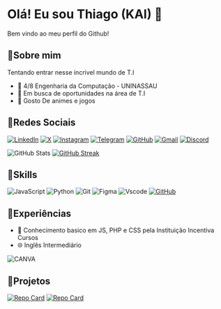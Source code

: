 
#  Olá! Eu sou Thiago (KAI) 💫
Bem vindo ao meu perfil do Github!
## 🔹Sobre mim
 Tentando entrar nesse incrivel mundo de T.I
 - 📘 4/8 Engenharia da Computação - UNINASSAU
 - 💼 Em busca de oportunidades na área de T.I
 - 👾 Gosto De animes e jogos
## 🔹Redes Sociais
[![LinkedIn](https://img.shields.io/badge/LinkedIn-54079D?style=for-the-badge&logo=linkedin&logoColor=white)](https://www.linkedin.com/in/thiago-oliveira-4a9821269/)
[![X](https://img.shields.io/badge/X-6495ED?style=for-the-badge&logo=x)](https://x.com/kais__br)
[![Instagram](https://img.shields.io/badge/-Instagram-54079D?style=for-the-badge&logo=instagram&logoColor=white)](https://www.instagram.com/kai._.th/)
[![Telegram](https://img.shields.io/badge/Telegram-6495ED?style=for-the-badge&logo=telegram&logoColor=white)](https://t.me/Kaizinho)
[![GitHub](https://img.shields.io/badge/GitHub-54079D?style=for-the-badge&logo=github&logoColor=white)](https://github.com/kaisbr)
[![Gmail](https://img.shields.io/badge/Gmail-6495ED?style=for-the-badge&logo=gmail&logoColor=white)](mailto:thiago01617@gmail.com)
[![Discord](https://img.shields.io/badge/Discord-54079D?style=for-the-badge&logo=discord&logoColor=white)](https://discord.gg/6EFUagDJsS)

![GitHub Stats](https://github-readme-stats.vercel.app/api?username=kaisbr&theme=transparent&bg_color=54079D&border_color=30A3DC&show_icons=true&icon_color=6495ED&title_color=87CEFA&text_color=87CEFA)
[![GitHub Streak](https://streak-stats.demolab.com/?user=kaisbr&theme=bear&background=54079D&border=6495ED&dates=F6495EDFF)](https://git.io/streak-stats)
## 🔹Skills
![JavaScript](https://img.shields.io/badge/JavaScript-87CEFA?style=for-the-badge&logo=javascript&logoColor=black)
![Python](https://img.shields.io/badge/python-54079D?style=for-the-badge&logo=python&logoColor=white)
![Git](https://img.shields.io/badge/GIT-87CEFA?style=for-the-badge&logo=git&logoColor=black)
![Figma](https://img.shields.io/badge/Figma-54079D?style=for-the-badge&logo=figma&logoColor=black)
![Vscode](https://img.shields.io/badge/Vscode-87CEFA?style=for-the-badge&logo=visual-studio-code&logoColor=black)
[![GitHub](https://img.shields.io/badge/GitHub-54079D?style=for-the-badge&logo=github&logoColor=white)](https://github.com/leonnamon)
## 🔹Experiências
- 🐍 Conhecimento basico em JS, PHP e CSS pela Instituição Incentiva Cursos
- 🌐 Inglês Intermediário

![CANVA](https://img.shields.io/badge/CANVA-54079D?style=for-the-badge&logo=&logoColor=white)
## 🔹Projetos
[![Repo Card](https://github-readme-stats.vercel.app/api/pin/?username=kaisbr&repo=BD-CUBE-OLAP-EC&bg_color=54079D&border_color=6495ED&show_icons=true&icon_color=6495ED&title_color=6495ED&text_color=FFF)](https://github.com/kaisbr/BD-CUBE-OLAP-EC)
[![Repo Card](https://github-readme-stats.vercel.app/api/pin/?username=kaisbr&repo=exf-finance-proj&bg_color=54079D&border_color=6495ED&show_icons=true&icon_color=6495ED&title_color=6495ED&text_color=FFF)](https://github.com/kaisbr/exf-finance-proj)

